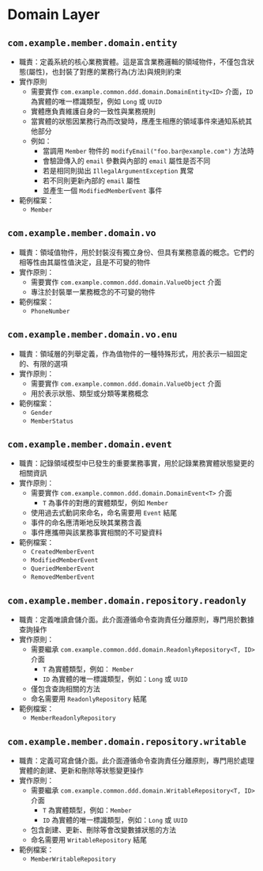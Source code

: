 # Domain Layer

## `com.example.member.domain.entity`

- 職責：定義系統的核心業務實體。這是富含業務邏輯的領域物件，不僅包含狀態(屬性)，也封裝了對應的業務行為(方法)與規則約束
- 實作原則
    - 需要實作 `com.example.common.ddd.domain.DomainEntity<ID>` 介面，`ID` 為實體的唯一標識類型，例如 `Long` 或 `UUID`
    - 實體應負責維護自身的一致性與業務規則
    - 當實體的狀態因業務行為而改變時，應產生相應的領域事件來通知系統其他部分
    - 例如：
        - 當調用 `Member` 物件的 `modifyEmail("foo.bar@example.com")` 方法時
        - 會驗證傳入的 `email` 參數與內部的 `email` 屬性是否不同
        - 若是相同則拋出 `IllegalArgumentException` 異常
        - 若不同則更新內部的 `email` 屬性
        - 並產生一個 `ModifiedMemberEvent` 事件
- 範例檔案：
    - `Member`

## `com.example.member.domain.vo`

- 職責：領域值物件，用於封裝沒有獨立身份、但具有業務意義的概念。它們的相等性由其屬性值決定，且是不可變的物件
- 實作原則：
    - 需要實作 `com.example.common.ddd.domain.ValueObject` 介面
    - 專注於封裝單一業務概念的不可變的物件
- 範例檔案：
    - `PhoneNumber`

## `com.example.member.domain.vo.enu`

- 職責：領域層的列舉定義，作為值物件的一種特殊形式，用於表示一組固定的、有限的選項
- 實作原則：
    - 需要實作 `com.example.common.ddd.domain.ValueObject` 介面
    - 用於表示狀態、類型或分類等業務概念
- 範例檔案：
    - `Gender`
    - `MemberStatus`

## `com.example.member.domain.event`

- 職責：記錄領域模型中已發生的重要業務事實，用於記錄業務實體狀態變更的相關資訊
- 實作原則：
    - 需要實作 `com.example.common.ddd.domain.DomainEvent<T>` 介面
        - `T` 為事件的對應的實體類型，例如 `Member`
    - 使用過去式動詞來命名，命名需要用 `Event` 結尾
    - 事件的命名應清晰地反映其業務含義
    - 事件應攜帶與該業務事實相關的不可變資料
- 範例檔案：
    - `CreatedMemberEvent`
    - `ModifiedMemberEvent`
    - `QueriedMemberEvent`
    - `RemovedMemberEvent`

## `com.example.member.domain.repository.readonly`

- 職責：定義唯讀倉儲介面。此介面遵循命令查詢責任分離原則，專門用於數據查詢操作
- 實作原則：
    - 需要繼承 `com.example.common.ddd.domain.ReadonlyRepository<T, ID>` 介面
        - `T` 為實體類型，例如： `Member`
        - `ID` 為實體的唯一標識類型，例如：`Long` 或 `UUID`
    - 僅包含查詢相關的方法
    - 命名需要用 `ReadonlyRepository` 結尾
- 範例檔案：
    - `MemberReadonlyRepository`

## `com.example.member.domain.repository.writable`

- 職責：定義可寫倉儲介面。此介面遵循命令查詢責任分離原則，專門用於處理實體的創建、更新和刪除等狀態變更操作
- 實作原則：
    - 需要繼承 `com.example.common.ddd.domain.WritableRepository<T, ID>` 介面
        - `T` 為實體類型，例如：`Member`
        - `ID` 為實體的唯一標識類型，例如：`Long` 或 `UUID`
    - 包含創建、更新、刪除等會改變數據狀態的方法
    - 命名需要用 `WritableRepository` 結尾
- 範例檔案：
    - `MemberWritableRepository`
